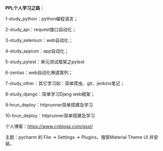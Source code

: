 **PPL个人学习之路：**

1-study_python：python编程语言；

2-study_api：request接口自动化；

3-study_selenium：web自动化；

4-study_appium：app自动化；

5-study_pytest：单元测试框架之pytest

6-zentao：web自动化禅道案列；

7-study_other：其它学习如：简单爬虫、git、jenkins笔记；

8-study_django：简单学习Djang web框架；

9-hrun_deploy：httprunner简单搭建及学习

10-hrun_deploy：httprunner简单搭建及学习

个人博客：https://www.cnblogs.com/gsxl/

主题：pycharm 的 File -> Settings -> Plugins，搜索Material Theme UI 并安装。